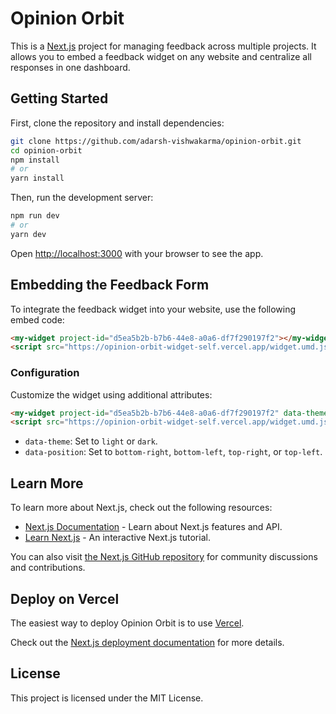 # Opinion Orbit

This is a [Next.js](https://nextjs.org) project for managing feedback across multiple projects. It allows you to embed a feedback widget on any website and centralize all responses in one dashboard.

## Getting Started

First, clone the repository and install dependencies:

```bash
git clone https://github.com/adarsh-vishwakarma/opinion-orbit.git
cd opinion-orbit
npm install
# or
yarn install
```

Then, run the development server:

```bash
npm run dev
# or
yarn dev
```

Open [http://localhost:3000](http://localhost:3000) with your browser to see the app.

## Embedding the Feedback Form

To integrate the feedback widget into your website, use the following embed code:

```html
<my-widget project-id="d5ea5b2b-b7b6-44e8-a0a6-df7f290197f2"></my-widget>
<script src="https://opinion-orbit-widget-self.vercel.app/widget.umd.js"></script>
```

### Configuration

Customize the widget using additional attributes:

```html
<my-widget project-id="d5ea5b2b-b7b6-44e8-a0a6-df7f290197f2" data-theme="dark" data-position="bottom-right"></my-widget>
<script src="https://opinion-orbit-widget-self.vercel.app/widget.umd.js"></script>
```

- `data-theme`: Set to `light` or `dark`.
- `data-position`: Set to `bottom-right`, `bottom-left`, `top-right`, or `top-left`.

## Learn More

To learn more about Next.js, check out the following resources:

- [Next.js Documentation](https://nextjs.org/docs) - Learn about Next.js features and API.
- [Learn Next.js](https://nextjs.org/learn) - An interactive Next.js tutorial.

You can also visit [the Next.js GitHub repository](https://github.com/vercel/next.js) for community discussions and contributions.

## Deploy on Vercel

The easiest way to deploy Opinion Orbit is to use [Vercel](https://vercel.com/new?utm_medium=default-template&filter=next.js&utm_source=create-next-app&utm_campaign=create-next-app-readme).

Check out the [Next.js deployment documentation](https://nextjs.org/docs/app/building-your-application/deploying) for more details.

## License

This project is licensed under the MIT License.

